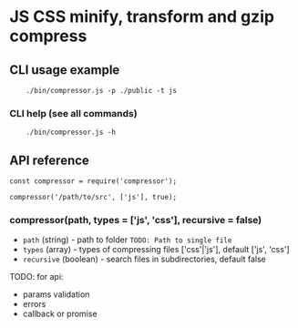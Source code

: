 # JS CSS minify, transform and gzip compress

## CLI usage example
        ./bin/compressor.js -p ./public -t js

### CLI help (see all commands)

        ./bin/compressor.js -h 
        

## API reference

    const compressor = require('compressor');
    
    compressor('/path/to/src', ['js'], true);

### compressor(path, types = ['js', 'css'], recursive = false)

 + `path`  (string) - path to folder `TODO: Path to single file `
 + `types` (array)  - types of compressing files ['css'|'js'], default ['js', 'css']
 + `recursive` (boolean) - search files in subdirectories, default false
 
 TODO: for api:
 + params validation
 + errors
 + callback or promise 
          
